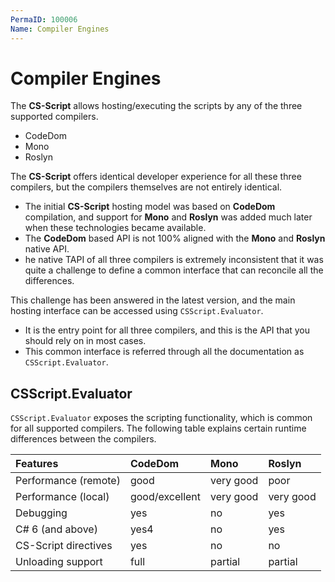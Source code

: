 ```yaml
---
PermaID: 100006
Name: Compiler Engines
---
```


# Compiler Engines

The **CS-Script** allows hosting/executing the scripts by any of the three supported compilers. 

 - CodeDom
 - Mono
 - Roslyn

The **CS-Script** offers identical developer experience for all these three compilers, but the compilers themselves are not entirely identical. 

 - The initial **CS-Script** hosting model was based on **CodeDom** compilation, and support for **Mono** and **Roslyn** was added much later when these technologies became available. 
 - The **CodeDom** based API is not 100% aligned with the **Mono** and **Roslyn** native API. 
 - he native TAPI of all three compilers is extremely inconsistent that it was quite a challenge to define a common interface that can reconcile all the differences.

This challenge has been answered in the latest version, and the main hosting interface can be accessed using `CSScript.Evaluator`. 

 - It is the entry point for all three compilers, and this is the API that you should rely on in most cases. 
 - This common interface is referred through all the documentation as `CSScript.Evaluator`.

## CSScript.Evaluator

`CSScript.Evaluator` exposes the scripting functionality, which is common for all supported compilers. The following table explains certain runtime differences between the compilers.

| Features             | CodeDom        | Mono         | Roslyn               |
| :--------------------| :--------------| :------------| :--------------------|
| Performance (remote) | good           | very good    | poor                 |
| Performance (local)  | good/excellent | very good    | very good            |
| Debugging            | yes            | no           | yes                  |
| C# 6 (and above)     | yes4           | no           | yes                  |
| CS-Script directives | yes            | no           | no                   |
| Unloading support    | full           | partial      | partial              |
